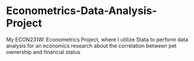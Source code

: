 # Econometrics-Data-Analysis-Project
My ECON231W: Econometrics Project, where I utilize Stata to perform data analysis for an economics research about the correlation between pet ownership and financial status
